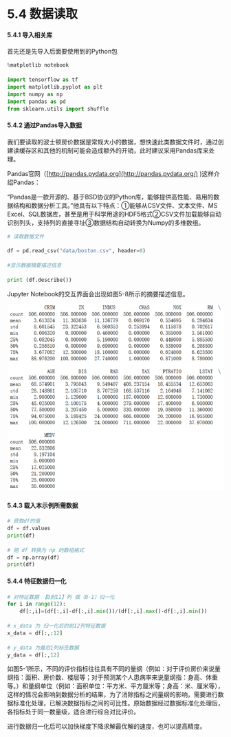 # 5.4 数据读取

#### 5.4.1 导入相关库

首先还是先导入后面要使用到的Python包

```python
%matplotlib notebook

import tensorflow as tf
import matplotlib.pyplot as plt
import numpy as np
import pandas as pd
from sklearn.utils import shuffle
```

#### 5.4.2 通过Pandas导入数据

我们要读取的波士顿房价数据是常规大小的数据，想快速此类数据文件时，通过创建读缓存区和其他的机制可能会造成额外的开销，此时建议采用Pandas库来处理。

Pandas官网（[http://pandas.pydata.org](http://pandas.pydata.org/) \)这样介绍Pandas：

“Pandas是一款开源的、基于BSD协议的Python库，能够提供高性能、易用的数据结构和数据分析工具。”他具有以下特点：①能够从CSV文件、文本文件、MS Excel、SQL数据库，甚至是用于科学用途的HDF5格式②CSV文件加载能够自动识别列头，支持列的直接寻址③数据结构自动转换为Numpy的多维数组。

```python
# 读取数据文件

df = pd.read_csv("data/boston.csv", header=0)

#显示数据摘要描述信息

print (df.describe())
```

Jupyter Notebook的交互界面会出现如图5-8所示的摘要描述信息。

![&#x56FE; 5-8 &#x663E;&#x793A;&#x6570;&#x636E;&#x6458;&#x8981;](../../.gitbook/assets/tu-pian-1%20%282%29.png)

#### 5.4.3 载入本示例所需数据 <a id="&#x8F7D;&#x5165;&#x672C;&#x793A;&#x4F8B;&#x6240;&#x9700;&#x6570;&#x636E;"></a>

```python
# 获取df的值
df = df.values
print(df)

# 把 df 转换为 np 的数组格式
df = np.array(df)
print(df)
```

#### 5.4.4 特征数据归一化 <a id="&#x7279;&#x5F81;&#x6570;&#x636E;&#x5F52;&#x4E00;&#x5316;"></a>

```python
# 对特征数据 【0到11】列 做（0-1）归一化
for i in range(12):
    df[:,i]=(df[:,i]-df[:,i].min())/(df[:,i].max()-df[:,i].min())
    
# x_data 为 归一化后的前12列特征数据
x_data = df[:,:12] 

# y_data 为最后1列标签数据
y_data = df[:,12]
```

如图5-1所示，不同的评价指标往往具有不同的量纲（例如：对于评价房价来说量纲指：面积、房价数、楼层等；对于预测某个人患病率来说量纲指：身高、体重等。）和量纲单位（例如：面积单位：平方米、平方厘米等；身高：米、厘米等），这样的情况会影响到数据分析的结果，为了消除指标之间量纲的影响，需要进行数据标准化处理，已解决数据指标之间的可比性。原始数据经过数据标准化处理后，各指标处于同一数量级，适合进行综合对比评价。

进行数据归一化后可以加快梯度下降求解最优解的速度，也可以提高精度。

